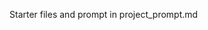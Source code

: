 <!-- Math rendered using GitHub Markdown: use $...$ and $$...$$ -->

Starter files and prompt in project_prompt.md